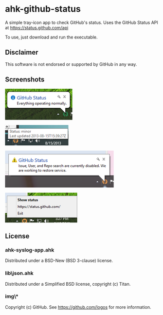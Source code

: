 # ahk-github-status
A simple tray-icon app to check GitHub's status.
Uses the GitHub Status API at https://status.github.com/api

To use, just download and run the executable.

## Disclaimer
This software is not endorsed or supported by GitHub in any way.

## Screenshots
![Tray tip, good status](screenshots/TrayTipGood.png)

![Tool tip, minor status](screenshots/ToolTipMinor.png)

![Tray tip, minor status](screenshots/TrayTipMinor.png)

![Tray menu, minor status](screenshots/TrayMenuMinor.png)

## License
### ahk-syslog-app.ahk
Distributed under a BSD-New (BSD 3-clause) license.
### lib\json.ahk
Distributed under a Simplified BSD license, copyright (c) Titan.
### img\\*
Copyright (c) GitHub. See https://github.com/logos for more information.
